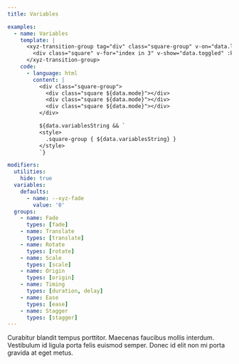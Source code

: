 ```yaml
---
title: Variables

examples:
  - name: Variables
    template: |
      <xyz-transition-group tag="div" class="square-group" v-on="data.listeners" :style="data.variables">
        <div class="square" v-for="index in 3" v-show="data.toggled" :key="index"></div>
      </xyz-transition-group>
    code:
      - language: html
        content: |
          <div class="square-group">
            <div class="square ${data.mode}"></div>
            <div class="square ${data.mode}"></div>
            <div class="square ${data.mode}"></div>
          </div>

          ${data.variablesString && `
          <style>
            .square-group { ${data.variablesString} }
          </style>
          `}

modifiers:
  utilities:
    hide: true
  variables:
    defaults:
      - name: --xyz-fade
        value: '0'
  groups:
    - name: Fade
      types: [fade]
    - name: Translate
      types: [translate]
    - name: Rotate
      types: [rotate]
    - name: Scale
      types: [scale]
    - name: Origin
      types: [origin]
    - name: Timing
      types: [duration, delay]
    - name: Ease
      types: [ease]
    - name: Stagger
      types: [stagger]
---
```


Curabitur blandit tempus porttitor. Maecenas faucibus mollis interdum. Vestibulum id ligula porta felis euismod semper. Donec id elit non mi porta gravida at eget metus.
